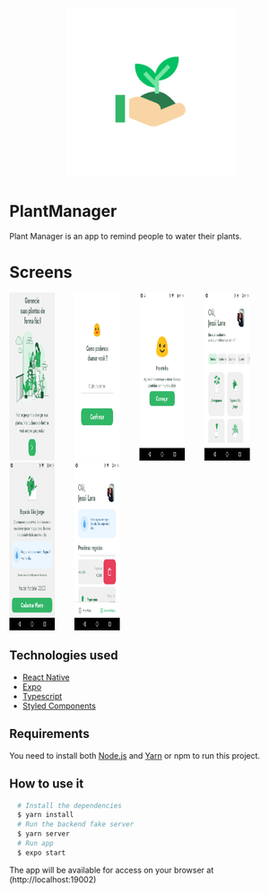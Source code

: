 <h1 align="center">
   <img
        alt="PlantManager"
        title="PlantManager"
        src="./assets/adaptive-icon.png"
        width="300"
    />
</h1>

# PlantManager

Plant Manager is an app to remind people to water their plants.

# Screens

<p align="left">
<img src="./screens/home.jpg" width="16%" height="300" />
&nbsp; &nbsp; &nbsp; &nbsp;
<img src="./screens/name_user.jpg" width="16%" height="300" />
&nbsp; &nbsp; &nbsp; &nbsp;
<img src="./screens/confirmation.png" width="16%" height="300" />
&nbsp; &nbsp; &nbsp; &nbsp;
<img src="./screens/home_plant.png" width="16%" height="300" />
&nbsp; &nbsp; &nbsp; &nbsp;
<img src="./screens/plant_list.png" width="16%" height="300" />
&nbsp; &nbsp; &nbsp; &nbsp;
<img src="./screens/plant_delete.png" width="16%" height="300" />
</p>

## Technologies used
  - [React Native](https://reactnative.dev)
  - [Expo](https://docs.expo.io)
  - [Typescript](https://www.typescriptlang.org)
  - [Styled Components](https://www.styled-components.com)

## Requirements

You need to install both [Node.js](https://nodejs.org) and [Yarn](https://yarnpkg.com) or npm to run this project.

## How to use it

```bash
  # Install the dependencies
  $ yarn install
  # Run the backend fake server
  $ yarn server
  # Run app
  $ expo start
```

The app will be available for access on your browser at (http://localhost:19002)
